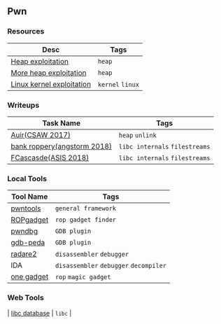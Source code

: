 ## Pwn
### Resources
| Desc | Tags |
| ---- | --- |
| [Heap exploitation](https://heap-exploitation.dhavalkapil.com/) | `heap` |
| [More heap exploitation](https://github.com/shellphish/how2heap) | `heap` |
| [Linux kernel exploitation](https://github.com/xairy/linux-kernel-exploitation) | `kernel` `linux` |

### Writeups
| Task Name | Tags |
| --------- | ---- |
| [Auir(CSAW 2017)](https://nacayoshi00.wordpress.com/2017/09/25/how-to-do-heap-exploithouse-of-einherjar-csaw-2017-auir-pwn200/) | `heap` `unlink` |
| [bank roppery(angstorm 2018)](https://kileak.github.io/ctf/2018/angstrom-bank_roppery/) | `libc internals` `filestreams` |
| [FCascasde(ASIS 2018)](https://kileak.github.io/ctf/2018/asisquals18-fcascasde/) | `libc internals` `filestreams` |

### Local Tools
| Tool Name | Tags |
| --------- | ---- | 
| [pwntools](http://docs.pwntools.com/en/stable/) | `general framework` |
| [ROPgadget](https://github.com/JonathanSalwan/ROPgadget) | `rop gadget finder` |
| [pwndbg](https://github.com/pwndbg/pwndbg) | `GDB plugin` |
| [gdb-peda](https://github.com/longld/peda) | `GDB plugin` |
| [radare2](https://github.com/radare/radare2) | `disassembler` `debugger` |
| IDA | `disassembler` `debugger` `decompiler` |
| [one gadget](https://github.com/david942j/one_gadget) | `rop` `magic gadget` |

### Web Tools
| [libc database](https://libc.blukat.me/) | `libc` |